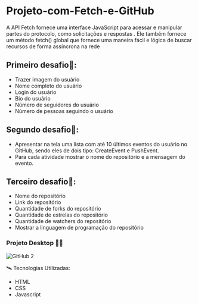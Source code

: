 # Projeto-com-Fetch-e-GitHub
A API Fetch fornece uma interface JavaScript para acessar e manipular partes do protocolo, como solicitações e respostas . Ele também fornece um método fetch() global que fornece uma maneira fácil e lógica de buscar recursos de forma assíncrona na rede


<h2>Primeiro desafio🌚:</h2>

- Trazer imagem do usuário
- Nome completo do usuário
- Login do usuário
- Bio do usuário
- Número de seguidores do usuário
- Número de pessoas seguindo o usuário

<h2>Segundo desafio🌚:</h2>

- Apresentar na tela uma lista com até 10 últimos eventos do usuário no GitHub, sendo eles de dois tipo: CreateEvent e PushEvent.
- Para cada atividade mostrar o nome do repositório e a mensagem do evento.

<h2>Terceiro desafio🌚:</h2>

- Nome do repositório
- Link do repositório
- Quantidade de forks do repositório
- Quantidade de estrelas do repositório
- Quantidade de watchers do repositório
- Mostrar a linguagem de programação do repositório


<h3>Projeto Desktop 👨‍💻</h3>

![GitHub 2](https://user-images.githubusercontent.com/90215978/207925349-4061c867-2887-4623-bcee-7df0af6f35ff.gif)


🛰 Tecnologias Utilizadas:
- HTML
- CSS
- Javascript
